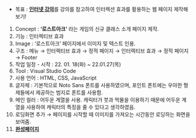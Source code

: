 - 목표 : [**인터넷 강의**](https://www.inflearn.com/course/%EC%95%A0%ED%94%8C-%EC%9B%B9%EC%82%AC%EC%9D%B4%ED%8A%B8-%EC%9D%B8%ED%84%B0%EB%9E%99%EC%85%98-%ED%81%B4%EB%A1%A0/dashboard)를 강의를 참고하여 인터렉션 효과를 활용하는 웹 페이지 제작해보기!
1. Concept : **‘로스트아크’** 라는 게임의 신규 클래스 소개 페이지 제작.
2. 기능 : 인터렉티브 효과
3. Image : ‘로스트아크’ 페이지에서 이미지 및 텍스트 인용.
4. 구조 : 메뉴 → 인터렉티브 효과 → 정적 페이지 → 인터렉티브 효과 → 정적 페이지 → Footer
5. 작업 일정 - 시작 : 22. 01. 18(화) ~ 22.01.27(목)
6. Tool : Visual Studio Code
7. 사용 언어 : HTML, CSS, JavaScript
8. 글자체 : 기본적으로 Noto Sans 폰트를 사용하였으며, 포인트 폰트에는 우아한 형제들에서 제공하는 범지로 폰트를 사용함.
9. 메인 컬러 : 어두운 계열을 사용. 캐릭터가 붓과 먹물을 이용하기 때문에 어두운 계열을 사용하여 캐릭터의 특징을 줄 수 있다고 생각하였음.
10. 로딩화면 추가 → 페이지를 시작할 때 이미지를 가져오는 시간동안 로딩하는 화면을 보여줌.  
11. [**완성페이지**](https://lostark-clone.netlify.app/)
